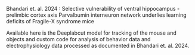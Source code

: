 Bhandari et. al. 2024 : Selective vulnerability of ventral hippocampus - prelimbic cortex axis Parvalbumin interneuron network underlies learning deficits of Fragile-X syndrome mice

Available here is the Deeplabcut model for tracking of the mouse and objects and custom code for analysis of behavior data and electrophysiology data processed as documented in Bhandari et. al. 2024.

